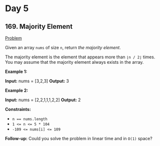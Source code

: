 
# Day 5


## 169. Majority Element


[Problem](https://leetcode.com/problems/majority-element/description/?envType=study-plan-v2&envId=top-interview-150)




Given an array  `nums`  of size  `n`, return  _the majority element_.

The majority element is the element that appears more than  `⌊n / 2⌋`  times. You may assume that the majority element always exists in the array.

**Example 1:**

**Input:** nums = [3,2,3]
**Output:** 3

**Example 2:**

**Input:** nums = [2,2,1,1,1,2,2]
**Output:** 2

**Constraints:**

-   `n == nums.length`
-   `1 <= n <= 5 * 104`
-   `-109 <= nums[i] <= 109`

**Follow-up:** Could you solve the problem in linear time and in `O(1)` space?